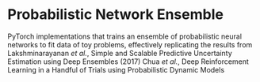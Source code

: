 # Probabilistic Network Ensemble 
PyTorch implementations that trains an ensemble of probabilistic neural networks to fit data of toy problems, effectively replicating the results from
Lakshminarayanan _et al._, Simple and Scalable Predictive Uncertainty Estimation using Deep Ensembles (2017)
Chua _et al._, Deep Reinforcement Learning in a Handful of Trials using Probabilistic Dynamic Models